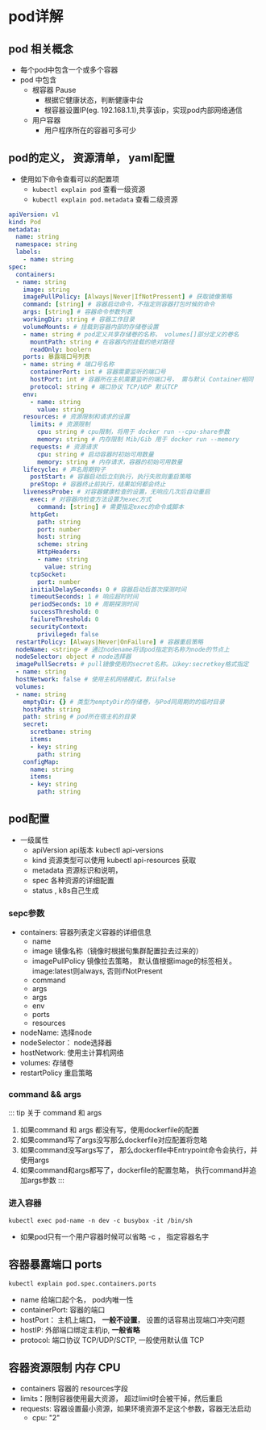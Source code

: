 # pod详解

## pod 相关概念
- 每个pod中包含一个或多个容器
- pod 中包含
  - 根容器 Pause 
    - 根据它健康状态，判断健康中台
    - 根容器设置IP(eg. 192.168.1.1),共享该ip，实现pod内部网络通信
  - 用户容器
    - 用户程序所在的容器可多可少

## pod的定义， 资源清单， yaml配置
- 使用如下命令查看可以的配置项
  - `kubectl explain pod` 查看一级资源
  - `kubectl explain pod.metadata` 查看二级资源

``` yaml
apiVersion: v1
kind: Pod
metadata:
  name: string
  namespace: string
  labels:
    - name: string
spec:
  containers:
  - name: string
    image: string
    imagePullPolicy: [Always|Never|IfNotPressent] # 获取镜像策略
    command: [string] # 容器启动命令，不指定则容器打包时候的命令
    args: [string] # 容器命令参数列表
    workingDir: string # 容器工作目录
    volumeMounts: # 挂载到容器内部的存储卷设置
    - name: string # pod定义共享存储卷的名称， volumes[]部分定义的卷名
      mountPath: string # 在容器内的挂载的绝对路径
      readOnly: boolern
    ports: 暴露端口号列表
    - name: string # 端口号名称
      containerPort: int # 容器需要监听的端口号
      hostPort: int # 容器所在主机需要监听的端口号， 需与默认 Container相同
      protocol: string # 端口协议 TCP/UDP 默认TCP
    env: 
      - name: string
        value: string
    resources: # 资源限制和请求的设置
      limits: # 资源限制
        cpu: string # cpu限制，将用于 docker run --cpu-share参数
        memory: string # 内存限制 Mib/Gib 用于 docker run --memory
      requests: # 资源请求
        cpu: string # 启动容器时初始可用数量
        memory: string # 内存请求，容器的初始可用数量
    lifecycle: # 声名周期钩子
      postStart: # 容器启动后立刻执行，执行失败则重启策略
      preStop: # 容器终止前执行，结果如何都会终止
    livenessProbe: # 对容器健康检查的设置，无响应几次后自动重启
      exec: # 对容器内检查方法设置为exec方式
        command: [string] # 需要指定exec的命令或脚本
      httpGet:
        path: string
        port: number
        host: string
        scheme: string
        HttpHeaders:
        - name: string
          value: string
      tcpSocket: 
        port: number
      initialDelaySeconds: 0 # 容器启动后首次探测时间
      timeoutSeconds: 1 # 响应超时时间
      periodSeconds: 10 # 周期探测时间
      successThreshold: 0
      failureThreshold: 0
      securityContext:
        privileged: false
  restartPolicy: [Always|Never|OnFailure] # 容器重启策略
  nodeName: <string> # 通过nodename将该pod指定到名称为node的节点上
  nodeSelector: object # node选择器
  imagePullSecrets: # pull镜像使用的secret名称。以key:secretkey格式指定
  - name: string
  hostNetwork: false # 使用主机网络模式，默认false
  volumes:
  - name: string
    emptyDir: {} # 类型为emptyDir的存储卷，与Pod同周期的的临时目录
    hostPath: string
    path: string # pod所在宿主机的目录
    secret:
      scretbane: string
      items:
      - key: string
        path: string
    configMap:
      name: string
      items:
      - key: string
        path: string 
```

## pod配置
- 一级属性
    - apiVersion  api版本 kubectl api-versions
    - kind   资源类型可以使用 kubectl api-resources 获取
    - metadata  资源标识和说明， 
    - spec   各种资源的详细配置
    - status , k8s自己生成

### sepc参数
- containers: 容器列表定义容器的详细信息
  - name
  - image 镜像名称（镜像时根据句集群配置拉去过来的）
  - imagePullPolicy 镜像拉去策略， 默认值根据image的标签相关。image:latest则always, 否则ifNotPresent
  - command
  - args
  - args
  - env
  - ports
  - resources
- nodeName: 选择node
- nodeSelector： node选择器
- hostNetwork: 使用主计算机网络   
- volumes: 存储卷
- restartPolicy 重启策略

### command && args
::: tip 关于 command 和 args
1. 如果command 和 args 都没有写，使用dockerfile的配置
2. 如果command写了args没写那么dockerfile对应配置将忽略
3. 如果command没写args写了， 那么dockerfile中Entrypoint命令会执行，并使用args
4. 如果command和args都写了，dockerfile的配置忽略， 执行command并追加args参数
:::

### 进入容器
`kubectl exec pod-name -n dev -c busybox -it /bin/sh`
- 如果pod只有一个用户容器时候可以省略 -c ， 指定容器名字

## 容器暴露端口 ports
`kubectl explain pod.spec.containers.ports`
- name 给端口起个名， pod内唯一性
- containerPort:  容器的端口
- hostPort： 主机上端口， **一般不设置**， 设置的话容易出现端口冲突问题
- hostIP: 外部端口绑定主机ip, **一般省略**
- protocol: 端口协议 TCP/UDP/SCTP, 一般使用默认值 TCP

## 容器资源限制 内存 CPU
- containers 容器的 resources字段
- limits：限制容器使用最大资源， 超过limit时会被干掉，然后重启
- requests: 容器设置最小资源，如果环境资源不足这个参数，容器无法启动
  - cpu: "2"   